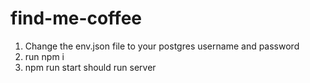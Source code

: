 # find-me-coffee

1. Change the env.json file to your postgres username and password
2. run npm i
3. npm run start should run server
